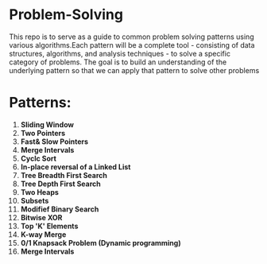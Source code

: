 # Problem-Solving
This repo is to serve as a guide to common problem solving patterns using various algorithms.Each pattern will be a complete tool - consisting of data structures, algorithms, and analysis techniques - to solve a specific category of problems. The goal is to build an understanding of the underlying pattern so that we can apply that pattern to solve other problems

# Patterns:

1. **Sliding Window**
2. **Two Pointers**
3. **Fast& Slow Pointers**
4. **Merge Intervals**
5. **Cyclc Sort**
6. **In-place reversal of a Linked List**
7. **Tree Breadth First Search**
8. **Tree Depth First Search**
9. **Two Heaps**
10. **Subsets**
11. **Modifief Binary Search**
12. **Bitwise XOR**
13. **Top 'K' Elements**
14. **K-way Merge**
15. **0/1 Knapsack Problem (Dynamic programming)**
16. **Merge Intervals**




